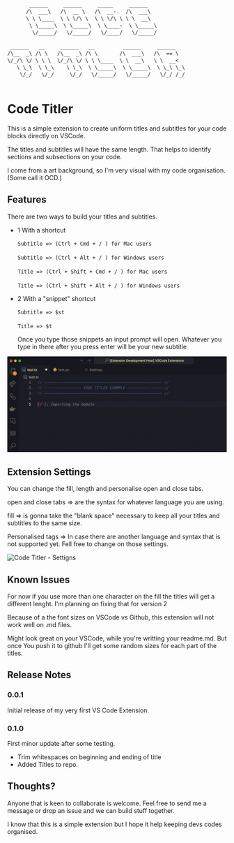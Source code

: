 ```
       ______     ______     _____     ______
      /\  ___\   /\  __ \   /\  __-.  /\  ___\
      \ \ \____  \ \ \/\ \  \ \ \/\ \ \ \  __\
       \ \_____\  \ \_____\  \ \____-  \ \_____\
        \/_____/   \/_____/   \/____/   \/_____/

 ______   __     ______   __         ______     ______
/\__  _\ /\ \   /\__  _\ /\ \       /\  ___\   /\  == \
\/_/\ \/ \ \ \  \/_/\ \/ \ \ \____  \ \  __\   \ \  __<
   \ \_\  \ \_\    \ \_\  \ \_____\  \ \_____\  \ \_\ \_\
    \/_/   \/_/     \/_/   \/_____/   \/_____/   \/_/ /_/


```

# Code Titler

This is a simple extension to create uniform titles and subtitles for your code blocks directly on VSCode.

The titles and subtitles will have the same length. That helps to identify sections and subsections on your code.

I come from a art background, so I'm very visual with my code organisation. (Some call it OCD.)

## Features

There are two ways to build your titles and subtitles.

-   1 With a shortcut

    ```
    Subtitle => (Ctrl + Cmd + / ) for Mac users

    Subtitle => (Ctrl + Alt + / ) for Windows users

    Title => (Ctrl + Shift + Cmd + / ) for Mac users

    Title => (Ctrl + Shift + Alt + / ) for Windows users
    ```

-   2 With a "snippet" shortcut

    ```
    Subtitle => $st

    Title => $t
    ```

    Once you type those snippets an input prompt will open.
    Whatever you type in there after you press enter will be your new subtitle

![Code Titler - Example TS](./src/assets/code-titler-ts.gif)

## Extension Settings

You can change the fill, length and personalise open and close tabs.

open and close tabs => are the syntax for whatever language you are using.

fill => is gonna take the "blank space" necessary to keep all your titles and subtitles to the same size.

Personalised tags => In case there are another language and syntax that is not supported yet. Fell free to change on those settings.

![Code Titler - Settigns](./src/assets/code-titler-settings.gif)

## Known Issues

For now if you use more than one character on the fill the titles will get a different lenght. I'm planning on fixing that for version 2

Because of a the font sizes on VSCode vs Github, this extension will not work well on .md files.

Might look great on your VSCode, while you're writting your readme.md. But once You push it to github I'll get some random sizes for each part of the titles.

## Release Notes

### 0.0.1

Initial release of my very first VS Code Extension.

### 0.1.0

First minor update after some testing.

-   Trim whitespaces on beginning and ending of title
-   Added Titles to repo.

## Thoughts?

Anyone that is keen to collaborate is welcome. Feel free to send me a message or drop an issue and we can build stuff together.

I know that this is a simple extension but I hope it help keeping devs codes organised.
